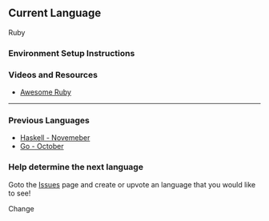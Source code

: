 ## Current Language

Ruby

### Environment Setup Instructions

### Videos and Resources

* [Awesome Ruby](https://github.com/markets/awesome-ruby)

---

### Previous Languages

* [Haskell - Novemeber](https://github.com/KualiCo/club-lpl/tree/haskell)
* [Go - October](https://github.com/KualiCo/club-lpl/tree/go)

### Help determine the next language

Goto the [Issues](https://github.com/KualiCo/club-lpl/issues) page and create or upvote an language that you would like to see!

Change